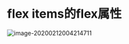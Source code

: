 # flex items的flex属性

![image-20200212004214711](https://alanlee-image-bed.oss-cn-shenzhen.aliyuncs.com/note_images/20200212004222-570137.png)